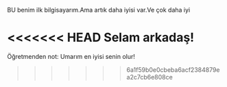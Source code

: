 BU benim ilk bilgisayarım.Ama artık daha iyisi var.Ve çok daha iyi

<<<<<<< HEAD
Selam arkadaş!
=======
Öğretmenden not: Umarım en iyisi senin olur!
>>>>>>> 6a1f59b0e0cbeba6acf2384879ea2c7cb6e808ce

